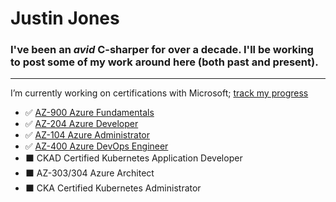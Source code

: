 # Justin Jones

### I've been an *avid* C-sharper for over a decade.  I'll be working to post some of my work around here (both past and present).

---

I’m currently working on certifications with Microsoft; [track my progress](https://docs.microsoft.com/en-us/users/rvajustin/)
 - ✅ [AZ-900 Azure Fundamentals](https://www.youracclaim.com/badges/d2ce46ad-6869-4072-b722-f6b51c18249e/public_url)
 - ✅ [AZ-204 Azure Developer](https://www.youracclaim.com/badges/17b29341-36f1-4a71-b48e-abe255dcfb93/public_url)
 - ✅ [AZ-104 Azure Administrator](https://www.youracclaim.com/badges/cd66f9ed-3075-4bce-8372-8027f057b4b1/public_url)
 - ✅ [AZ-400 Azure DevOps Engineer](https://www.youracclaim.com/badges/843c0c98-f183-4ba9-9b6a-b4f297515415/public_url)
 - ⬛ CKAD Certified Kubernetes Application Developer
 - ⬛ AZ-303/304 Azure Architect
 - ⬛ CKA Certified Kubernetes Administrator
